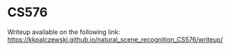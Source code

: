 # CS576

Writeup available on the following link: https://kkpalczewski.github.io/natural_scene_recognition_CS576/writeup/
